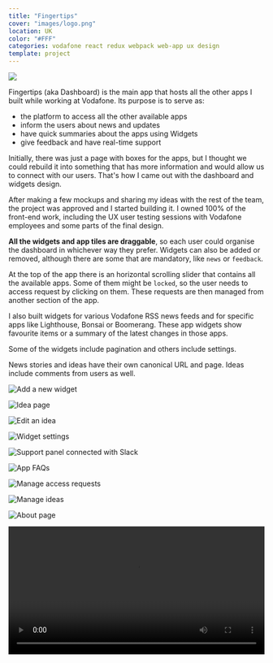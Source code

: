 ```yaml
---
title: "Fingertips"
cover: "images/logo.png"
location: UK
color: "#FFF"
categories: vodafone react redux webpack web-app ux design
template: project
---
```


![](./images/1.jpg)

Fingertips (aka Dashboard) is the main app that hosts all the other apps I built while working at Vodafone. Its purpose is to serve as:

- the platform to access all the other available apps
- inform the users about news and updates
- have quick summaries about the apps using Widgets
- give feedback and have real-time support

Initially, there was just a page with boxes for the apps, but I thought we could rebuild it into something that has more information and would allow us to connect with our users. That's how I came out with the dashboard and widgets design.

After making a few mockups and sharing my ideas with the rest of the team, the project was approved and I started building it. I owned 100% of the front-end work, including the UX user testing sessions with Vodafone employees and some parts of the final design.

**All the widgets and app tiles are draggable**, so each user could organise the dashboard in whichever way they prefer. Widgets can also be added or removed, although there are some that are mandatory, like `news` or `feedback`.

At the top of the app there is an horizontal scrolling slider that contains all the available apps. Some of them might be `locked`, so the user needs to access request by clicking on them. These requests are then managed from another section of the app.

I also built widgets for various Vodafone RSS news feeds and for specific apps like Lighthouse, Bonsai or Boomerang. These app widgets show favourite items or a summary of the latest changes in those apps.

Some of the widgets include pagination and others include settings.

News stories and ideas have their own canonical URL and page. Ideas include comments from users as well.

![](./images/2.jpg "Add a new widget")

![](./images/3.jpg "Idea page")

![](./images/4.jpg "Edit an idea")

![](./images/5.jpg "Widget settings")

![](./images/6.jpg "Support panel connected with Slack")

![](./images/7.jpg "App FAQs")

![](./images/8.jpg "Manage access requests")

![](./images/9.jpg "Manage ideas")

![](./images/10.jpg "About page")

<video class="full-img" width="100%" controls>
  <source src="./images/tour.mp4" type="video/mp4" />
</video>
